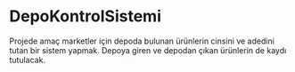 # DepoKontrolSistemi
Projede amaç marketler için depoda bulunan ürünlerin  cinsini ve adedini tutan bir sistem yapmak. Depoya giren ve depodan çıkan ürünlerin de kaydı tutulacak.
